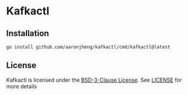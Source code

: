# Kafkactl

## Installation

```shell
go install github.com/aaronjheng/kafkactl/cmd/kafkactl@latest
```

## License

Kafkactl is licensed under the [BSD-3-Clause License](https://opensource.org/licenses/BSD-3-Clause). See [LICENSE](LICENSE) for more details
